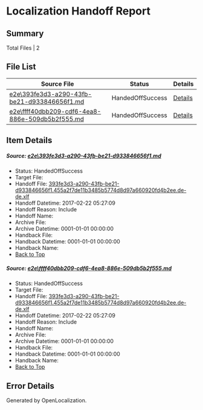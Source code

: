 # <a name='report-top'></a> Localization Handoff Report

## Summary
 Total Files | 2

## File List
 Source File | Status | Details 
 ----------- | ------ | ------- 
 [e2e\393fe3d3-a290-43fb-be21-d933846656f1.md](https://github.com/OpenLocalizationTestOrg/ol-test4/blob/0034776b657fd7affbec8123f4204f88c2107401/e2e/393fe3d3-a290-43fb-be21-d933846656f1.md) | HandedOffSuccess | [Details](#d5f6866389c8fadfa76bfd1a8157e75f283feed11)
 [e2e\ffff40dbb209-cdf6-4ea8-886e-509db5b2f555.md](https://github.com/OpenLocalizationTestOrg/ol-test4/blob/0034776b657fd7affbec8123f4204f88c2107401/e2e/ffff40dbb209-cdf6-4ea8-886e-509db5b2f555.md) | HandedOffSuccess | [Details](#d5f6866389c8fadfa76bfd1a8157e75f283feed12)

## Item Details
##### <a name='d5f6866389c8fadfa76bfd1a8157e75f283feed11'></a> Source: [e2e\393fe3d3-a290-43fb-be21-d933846656f1.md](https://github.com/OpenLocalizationTestOrg/ol-test4/blob/0034776b657fd7affbec8123f4204f88c2107401/e2e/393fe3d3-a290-43fb-be21-d933846656f1.md)
* Status: HandedOffSuccess
* Target File: 
* Handoff File: [393fe3d3-a290-43fb-be21-d933846656f1.455a2f7de11b3485b5774d8d97a660920fd4b2ee.de-de.xlf](https://github.com/OpenLocalizationTestOrg/ol-test4-handoff/blob/181065a527964f32bdec2a87cd32bc3ff98a90ba/ol-handoff/OpenLocalizationTestOrg/ol-test4-dede/xinjiang/ht/393fe3d3-a290-43fb-be21-d933846656f1.455a2f7de11b3485b5774d8d97a660920fd4b2ee.de-de.xlf)
* Handoff Datetime: 2017-02-22 05:27:09
* Handoff Reason: Include
* Handoff Name: 
* Archive File: 
* Archive Datetime: 0001-01-01 00:00:00
* Handback File: 
* Handback Datetime: 0001-01-01 00:00:00
* Handback Name: 
* [Back to Top](#report-top)

##### <a name='d5f6866389c8fadfa76bfd1a8157e75f283feed12'></a> Source: [e2e\ffff40dbb209-cdf6-4ea8-886e-509db5b2f555.md](https://github.com/OpenLocalizationTestOrg/ol-test4/blob/0034776b657fd7affbec8123f4204f88c2107401/e2e/ffff40dbb209-cdf6-4ea8-886e-509db5b2f555.md)
* Status: HandedOffSuccess
* Target File: 
* Handoff File: [393fe3d3-a290-43fb-be21-d933846656f1.455a2f7de11b3485b5774d8d97a660920fd4b2ee.de-de.xlf](https://github.com/OpenLocalizationTestOrg/ol-test4-handoff/blob/181065a527964f32bdec2a87cd32bc3ff98a90ba/ol-handoff/OpenLocalizationTestOrg/ol-test4-dede/xinjiang/ht/393fe3d3-a290-43fb-be21-d933846656f1.455a2f7de11b3485b5774d8d97a660920fd4b2ee.de-de.xlf)
* Handoff Datetime: 2017-02-22 05:27:09
* Handoff Reason: Include
* Handoff Name: 
* Archive File: 
* Archive Datetime: 0001-01-01 00:00:00
* Handback File: 
* Handback Datetime: 0001-01-01 00:00:00
* Handback Name: 
* [Back to Top](#report-top)


## Error Details

Generated by OpenLocalization.
